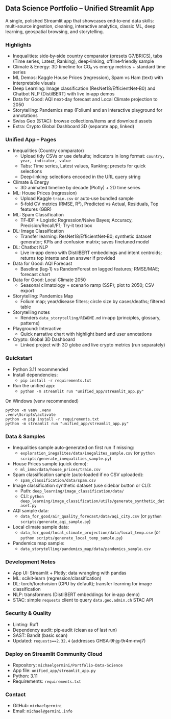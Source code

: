 ## Data Science Portfolio – Unified Streamlit App

A single, polished Streamlit app that showcases end‑to‑end data skills: multi‑source ingestion, cleaning, interactive analytics, classic ML, deep learning, geospatial browsing, and storytelling.

### Highlights
- Inequalities: side‑by‑side country comparator (presets G7/BRICS), tabs (Time series, Latest, Ranking), deep‑linking, offline‑friendly sample
- Climate & Energy: 3D timeline for CO₂ vs energy metrics + standard time series
- ML Demos: Kaggle House Prices (regression), Spam vs Ham (text) with interpretable visuals
- Deep Learning: Image classification (ResNet18/EfficientNet‑B0) and Chatbot NLP (DistilBERT) with live in‑app demos
- Data for Good: AQI next‑day forecast and Local Climate projection to 2050
- Storytelling: Pandemics map (Folium) and an interactive playground for annotations
- Swiss Geo (STAC): browse collections/items and download assets
- Extra: Crypto Global Dashboard 3D (separate app, linked)

### Unified App – Pages
- Inequalities (Country comparator)
  - Upload tidy CSVs or use defaults; indicators in long format: `country, year, indicator, value`
  - Tabs: Time series, Latest values, Ranking; presets for quick selections
  - Deep‑linking: selections encoded in the URL query string
- Climate & Energy
  - 3D animated timeline by decade (Plotly) + 2D time series
- ML: House Prices (regression)
  - Upload Kaggle `train.csv` or auto‑use bundled sample
  - 5‑fold CV metrics (RMSE, R²), Predicted vs Actual, Residuals, Top features (GBR)
- ML: Spam Classification
  - TF‑IDF + Logistic Regression/Naive Bayes; Accuracy, Precision/Recall/F1; Try‑it text box
- DL: Image Classification
  - Transfer learning: ResNet18/EfficientNet‑B0; synthetic dataset generator; KPIs and confusion matrix; saves finetuned model
- DL: Chatbot NLP
  - Live in‑app demo with DistilBERT embeddings and intent centroids; returns top intents and an answer if provided
- Data for Good: AQI Forecast
  - Baseline (lag‑1) vs RandomForest on lagged features; RMSE/MAE; forecast chart
- Data for Good: Local Climate 2050
  - Seasonal climatology + scenario ramp (SSP); plot to 2050; CSV export
- Storytelling: Pandemics Map
  - Folium map; year/disease filters; circle size by cases/deaths; filtered table
- Storytelling notes
  - Renders `data_storytelling/README.md` in‑app (principles, glossary, patterns)
- Playground: Interactive
  - Quick narrative chart with highlight band and user annotations
- Crypto: Global 3D Dashboard
  - Linked project with 3D globe and live crypto metrics (run separately)

### Quickstart
- Python 3.11 recommended
- Install dependencies:
  - `pip install -r requirements.txt`
- Run the unified app:
  - `python -m streamlit run "unified_app/streamlit_app.py"`

On Windows (venv recommended)
```
python -m venv .venv
.venv\Scripts\activate
python -m pip install -r requirements.txt
python -m streamlit run "unified_app/streamlit_app.py"
```

### Data & Samples
- Inequalities sample auto‑generated on first run if missing:
  - `exploration_inegalites/data/inegalites_sample.csv` (or `python scripts/generate_inequalities_sample.py`)
- House Prices sample (quick demo):
  - `ml_immo/data/house_prices/train.csv`
- Spam classification sample (auto‑loaded if no CSV uploaded):
  - `spam_classification/data/spam.csv`
- Image classification synthetic dataset (use sidebar button or CLI):
  - Path: `deep_learning/image_classification/data/`
  - CLI: `python deep_learning/image_classification/utils/generate_synthetic_dataset.py`
- AQI sample data:
  - `data_for_good/air_quality_forecast/data/aqi_city.csv` (or `python scripts/generate_aqi_sample.py`)
- Local climate sample data:
  - `data_for_good/local_climate_projection/data/local_temp.csv` (or `python scripts/generate_local_temp_sample.py`)
- Pandemics map sample:
  - `data_storytelling/pandemics_map/data/pandemics_sample.csv`

### Development Notes
- App UI: Streamlit + Plotly; data wrangling with pandas
- ML: scikit‑learn (regression/classification)
- DL: torch/torchvision (CPU by default); transfer learning for image classification
- NLP: transformers (DistilBERT embeddings for in‑app demo)
- STAC: simple `requests` client to query `data.geo.admin.ch` STAC API

### Security & Quality
- Linting: Ruff
- Dependency audit: pip‑audit (clean as of last run)
- SAST: Bandit (basic scan)
- Updated: `requests==2.32.4` (addresses GHSA‑9hjg‑9r4m‑mvj7)

### Deploy on Streamlit Community Cloud
- Repository: `michaelgermini/Portfolio-Data-Science`
- App file: `unified_app/streamlit_app.py`
- Python: 3.11
- Requirements: `requirements.txt`

### Contact
- GitHub: `michaelgermini`
- Email: `michael@germini.info`



